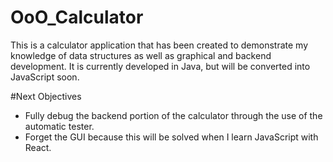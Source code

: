 # OoO_Calculator
This is a calculator application that has been created to demonstrate my knowledge of data structures as well as graphical and backend development. It is currently developed in Java, but will be converted into JavaScript soon.

#Next Objectives
 - Fully debug the backend portion of the calculator through the use of the automatic tester.
 - Forget the GUI because this will be solved when I learn JavaScript with React.
